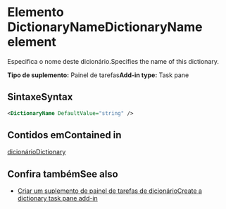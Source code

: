 # <a name="dictionaryname-element"></a><span data-ttu-id="e075a-101">Elemento DictionaryName</span><span class="sxs-lookup"><span data-stu-id="e075a-101">DictionaryName element</span></span>

<span data-ttu-id="e075a-102">Especifica o nome deste dicionário.</span><span class="sxs-lookup"><span data-stu-id="e075a-102">Specifies the name of this dictionary.</span></span>

<span data-ttu-id="e075a-103">**Tipo de suplemento:** Painel de tarefas</span><span class="sxs-lookup"><span data-stu-id="e075a-103">**Add-in type:** Task pane</span></span>

## <a name="syntax"></a><span data-ttu-id="e075a-104">Sintaxe</span><span class="sxs-lookup"><span data-stu-id="e075a-104">Syntax</span></span>

```XML
<DictionaryName DefaultValue="string" />
```

## <a name="contained-in"></a><span data-ttu-id="e075a-105">Contidos em</span><span class="sxs-lookup"><span data-stu-id="e075a-105">Contained in</span></span>

[<span data-ttu-id="e075a-106">dicionário</span><span class="sxs-lookup"><span data-stu-id="e075a-106">Dictionary</span></span>](dictionary.md)

## <a name="see-also"></a><span data-ttu-id="e075a-107">Confira também</span><span class="sxs-lookup"><span data-stu-id="e075a-107">See also</span></span>

- [<span data-ttu-id="e075a-108">Criar um suplemento de painel de tarefas de dicionário</span><span class="sxs-lookup"><span data-stu-id="e075a-108">Create a dictionary task pane add-in</span></span>](https://docs.microsoft.com/office/dev/add-ins/word/dictionary-task-pane-add-ins)
    
